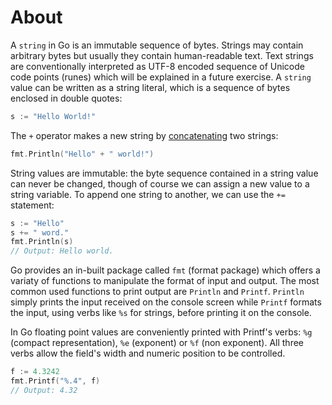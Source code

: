 # About

A `string` in Go is an immutable sequence of bytes. Strings may contain arbitrary bytes but usually they contain human-readable text.
Text strings are conventionally interpreted as UTF-8 encoded sequence of Unicode code points (runes) which will be explained in a future exercise.
A `string` value can be written as a string literal, which is a sequence of bytes enclosed in double quotes:

```go
s := "Hello World!"
```

The `+` operator makes a new string by [concatenating][string concatonation] two strings:

```go
fmt.Println("Hello" + " world!")
```

String values are immutable: the byte sequence contained in a string value can never be changed, though of course we can assign a new value to a string variable.
To append one string to another, we can use the `+=` statement:

```go
s := "Hello"
s += " word."
fmt.Println(s)
// Output: Hello world.
```

Go provides an in-built package called `fmt` (format package) which offers a variaty of functions to manipulate the format of input and output. The most common used functions to print output are `Println` and `Printf`.
`Println` simply prints the input received on the console screen while `Printf` formats the input, using verbs like `%s` for strings, before printing it on the console.

In Go floating point values are conveniently printed with Printf's verbs: `%g` (compact representation), `%e` (exponent) or `%f` (non exponent). All three verbs allow the field's width and numeric position to be controlled.

```go
f := 4.3242
fmt.Printf("%.4", f)
// Output: 4.32
```

[string concatonation]: https://golang.org/ref/spec
